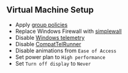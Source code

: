 ## Virtual Machine Setup
- Apply [group policies](Group%20Policies.md)
- Replace Windows Firewall with [simplewall](https://github.com/henrypp/simplewall)
- Disable [Windows telemetry](https://github.com/crazy-max/WindowsSpyBlocker)
- Disable [CompatTelRunner](Regs/Disable%20Telemetry.reg)
- Disable animations from `Ease of Access`
- Set power plan to `High performance`
- Set `Turn off display` to `Never`